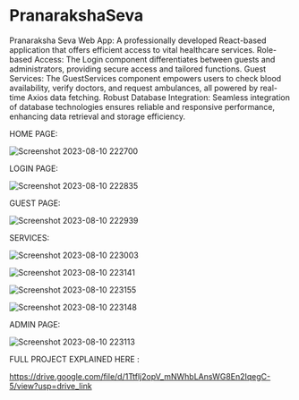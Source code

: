 # PranarakshaSeva
Pranaraksha Seva Web App: A professionally developed React-based application that offers efficient access to vital healthcare services.
Role-based Access: The Login component differentiates between guests and administrators, providing secure access and tailored functions.
Guest Services: The GuestServices component empowers users to check blood availability, verify doctors, and request ambulances, all powered by real-time Axios data fetching.
Robust Database Integration: Seamless integration of database technologies ensures reliable and responsive performance, enhancing data retrieval and storage efficiency.

HOME PAGE:

![Screenshot 2023-08-10 222700](https://github.com/Suryab02/PranarakshaSeva/assets/115476816/04815ea0-af42-45b4-bfb0-99e9486bc029)

LOGIN PAGE:

![Screenshot 2023-08-10 222835](https://github.com/Suryab02/PranarakshaSeva/assets/115476816/373136d9-86db-427e-8712-5a956c4c406a)

GUEST PAGE:

![Screenshot 2023-08-10 222939](https://github.com/Suryab02/PranarakshaSeva/assets/115476816/4e327bec-ae33-4529-8b20-a8dd5cdd6587)

SERVICES:

![Screenshot 2023-08-10 223003](https://github.com/Suryab02/PranarakshaSeva/assets/115476816/3b44c830-d1b2-4a25-8b65-02753fa7895d)

![Screenshot 2023-08-10 223141](https://github.com/Suryab02/PranarakshaSeva/assets/115476816/91dbf594-874d-4158-8399-1e2f7f05777a)

![Screenshot 2023-08-10 223155](https://github.com/Suryab02/PranarakshaSeva/assets/115476816/6221d0c9-376d-47b7-bfe6-ab033137dc6c)

![Screenshot 2023-08-10 223148](https://github.com/Suryab02/PranarakshaSeva/assets/115476816/dfd87abf-81a1-45cc-8b4f-6a5cda7c967e)

ADMIN PAGE:

![Screenshot 2023-08-10 223113](https://github.com/Suryab02/PranarakshaSeva/assets/115476816/dd2ec581-a8dc-426b-ae1a-f3648a6727a5)


FULL PROJECT EXPLAINED HERE :

https://drive.google.com/file/d/1Ttflj2opV_mNWhbLAnsWG8En2IqegC-5/view?usp=drive_link

